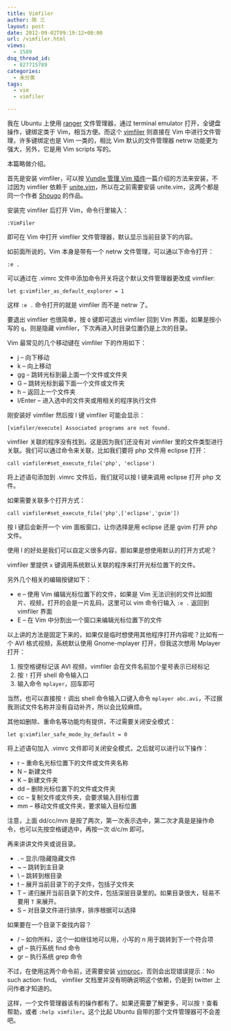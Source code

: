 ```yaml
---
title: Vimfiler
author: 陈 三
layout: post
date: 2012-09-02T09:19:12+00:00
url: /vimfiler.html
views:
  - 1589
dsq_thread_id:
  - 827715789
categories:
  - 未分类
tags:
  - vim
  - vimfiler

---
```

我在 Ubuntu 上使用 [ranger][1] 文件管理器，通过 terminal emulator 打开，全键盘操作，键绑定类于 Vim，相当方便。而这个 [vimfiler][2] 则直接在 Vim 中进行文件管理，许多键绑定也是 Vim 一类的，相比 Vim 默认的文件管理器 netrw 功能更为强大，另外，它是用 Vim scripts 写的。

本篇略做介绍。

首先是安装 vimfiler，可以按 [Vundle 管理 Vim 插件][3]一篇介绍的方法来安装，不过因为 vimfiler 依赖于 [unite.vim][4]，所以在之前需要安装 unite.vim，这两个都是同一个作者 [Shougo][5] 的作品。

安装完 vimfiler 后打开 Vim，命令行里输入：

    :VimFiler
    

即可在 Vim 中打开 vimfiler 文件管理器，默认显示当前目录下的内容。

如前面所说的，Vim 本身是带有一个 netrw 文件管理，可以通以下命令打开：

    :e .
    

可以通过在 .vimrc 文件中添加命令开关将这个默认文件管理器更改成 vimfiler:

    let g:vimfiler_as_default_explorer = 1
    

这样 `:e .` 命令打开的就是 vimfiler 而不是 netrw 了。

要退出 vimfiler 也很简单，按 `Q` 键即可退出 vimfiler 回到 Vim 界面，如果是按小写的 `q`，则是隐藏 vimfiler，下次再进入时目录位置仍是上次的目录。

Vim 最常见的几个移动键在 vimfiler 下的作用如下：

  * j &#8211; 向下移动
  * k &#8211; 向上移动
  * gg &#8211; 跳转光标到最上面一个文件或文件夹
  * G &#8211; 跳转光标到最下面一个文件或文件夹
  * h &#8211; 返回上一个文件夹
  * l/Enter &#8211; 进入选中的文件夹或用相关的程序执行文件

刚安装好 vimfiler 然后按 l 键 vimfiler 可能会显示：

    [vimfiler/execute] Associated programs are not found.
    

vimfiler 关联的程序没有找到。这是因为我们还没有对 vimfiler 里的文件类型进行关联。我们可以通过命令来关联，比如我们要将 php 文件用 eclipse 打开：

    call vimfiler#set_execute_file('php', 'eclipse')
    

将上述语句添加到 .vimrc 文件后，我们就可以按 l 键来调用 eclipse 打开 php 文件。

如果需要关联多个打开方式：

    call vimfiler#set_execute_file('php',['eclipse','gvim'])
    

按 l 键后会新开一个 vim 面板窗口，让你选择是用 eclipse 还是 gvim 打开 php 文件。

使用 l 的好处是我们可以自定义很多内容，那如果是想使用默认的打开方式呢？

vimfiler 里提供 `x` 键调用系统默认关联的程序来打开光标位置下的文件。

另外几个相关的编辑按键如下：

  * e &#8211; 使用 Vim 编辑光标位置下的文件，如果是 Vim 无法识别的文件比如图片、视频，打开的会是一片乱码，这里可以 vim 命令行输入 `:e .` 返回到 vimfiler 界面
  * E &#8211; 在 Vim 中分割出一个窗口来编辑光标位置下的文件

以上讲的方法是固定下来的，如果仅是临时想使用其他程序打开内容呢？比如有一个 AVI 格式视频，系统默认使用 Gnome-mplayer 打开，但我这次想用 Mplayer 打开：

  1. 按空格键标记该 AVI 视频，vimfiler 会在文件名前加个星号表示已经标记
  2. 按 `!` 打开 shell 命令输入口
  3. 输入命令 `mplayer`，回车即可

当然，也可以直接按 `!` 调出 shell 命令输入口键入命令 `mplayer abc.avi`，不过据我测试文件名称并没有自动补齐，所以会比较麻烦。

其他如删除、重命名等功能均有提供，不过需要关闭安全模式：

    let g:vimfiler_safe_mode_by_default = 0
    

将上述语句加入 .vimrc 文件即可关闭安全模式，之后就可以进行以下操作：

  * r &#8211; 重命名光标位置下的文件或文件夹名称
  * N &#8211; 新建文件
  * K &#8211; 新建文件夹
  * dd &#8211; 删除光标位置下的文件或文件夹
  * cc &#8211; 复制文件或文件夹，会要求输入目标位置
  * mm &#8211; 移动文件或文件夹，要求输入目标位置

注意，上面 dd/cc/mm 是按了两次，第一次表示选中，第二次才真是是操作命令，也可以先按空格键选中，再按一次 d/c/m 即可。

再来讲讲文件夹或说目录。

  * . &#8211; 显示/隐藏隐藏文件
  * ~ &#8211; 跳转到主目录
  * \ &#8211; 跳转到根目录
  * t &#8211; 展开当前目录下的子文件，包括子文件夹
  * T &#8211; 递归展开当前目录下的文件，包括深层目录里的。如果目录很大，轻易不要用 `T` 来展开。
  * S &#8211; 对目录文件进行排序，排序根据可以选择

如果要在一个目录下查找内容？

  * / &#8211; 如你所料，这个一如继往地可以用，小写的 n 用于跳转到下一个符合项
  * gf &#8211; 执行系统 find 命令
  * gr &#8211; 执行系统 grep 命令

不过，在使用这两个命令前，还需要安装 [vimproc][6]，否则会出现错误提示：No such action: find。 vimfiler 文档里并没有明确说明这个依赖，仍是到 twitter 上问作者才知道的。

这样，一个文件管理器该有的操作都有了。如果还需要了解更多，可以按 `?` 查看帮助，或者 `:help vimfiler`。这个比起 Ubuntu 自带的那个文件管理器可不会差吧。

 [1]: http://ranger.nongnu.org/
 [2]: https://github.com/Shougo/vimfiler
 [3]: http://www.zfanw.com/blog/vundle-vim-plugin-management.html
 [4]: https://github.com/Shougo/unite.vim
 [5]: https://twitter.com/ShougoMatsu
 [6]: https://github.com/Shougo/vimproc